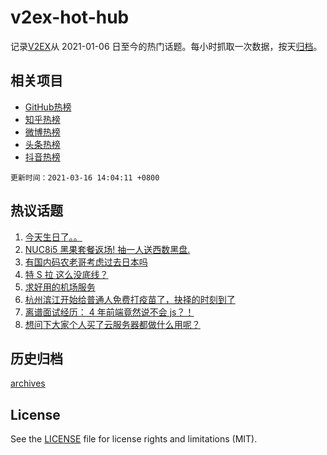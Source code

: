 # v2ex-hot-hub

 记录[V2EX](https://www.v2ex.com/)从 2021-01-06 日至今的热门话题。每小时抓取一次数据，按天[归档](archives)。
 
 ## 相关项目

- [GitHub热榜](https://github.com/lonnyzhang423/github-hot-hub)
- [知乎热榜](https://github.com/lonnyzhang423/zhihu-hot-hub)
- [微博热榜](https://github.com/lonnyzhang423/weibo-hot-hub)
- [头条热榜](https://github.com/lonnyzhang423/toutiao-hot-hub)
- [抖音热榜](https://github.com/lonnyzhang423/douyin-hot-hub)


 `更新时间：2021-03-16 14:04:11 +0800`

## 热议话题

1. [今天生日了。。](https://www.v2ex.com/t/761927)
1. [NUC8i5 黑果套餐返场! 抽一人送西数黑盘.](https://www.v2ex.com/t/762040)
1. [有国内码农老哥考虑过去日本吗](https://www.v2ex.com/t/761926)
1. [特 S 拉 这么没底线？](https://www.v2ex.com/t/761805)
1. [求好用的机场服务](https://www.v2ex.com/t/761937)
1. [杭州滨江开始给普通人免费打疫苗了，抉择的时刻到了](https://www.v2ex.com/t/761973)
1. [离谱面试经历： 4 年前端竟然说不会 js？！](https://www.v2ex.com/t/761963)
1. [想问下大家个人买了云服务器都做什么用呢？](https://www.v2ex.com/t/762023)

## 历史归档

[archives](archives)

## License

See the [LICENSE](LICENSE) file for license rights and limitations (MIT).
